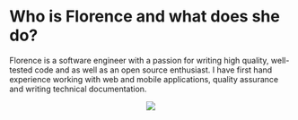 # Who is Florence and what does she do?

<!--
**Florence-Njeri/Florence-Njeri** is a ✨ _special_ ✨ repository because its `README.md` (this file) appears on your GitHub profile.-->
Florence is a software engineer with a passion for writing high quality, well-tested code and as well as an open source enthusiast. I have first hand experience working with web and mobile applications, quality assurance and writing technical documentation.

<p align="center"> 
  <img src="https://github-readme-stats.vercel.app/api/top-langs/?username=Florence-Njeri&count_private=true&theme=tokyonight&line_height=52">
</p>
